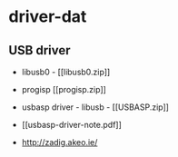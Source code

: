 
# driver-dat




## USB driver 

- libusb0 - [[libusb0.zip]]

- progisp [[progisp.zip]]

- usbasp driver - libusb - [[USBASP.zip]]

- [[usbasp-driver-note.pdf]]

- http://zadig.akeo.ie/